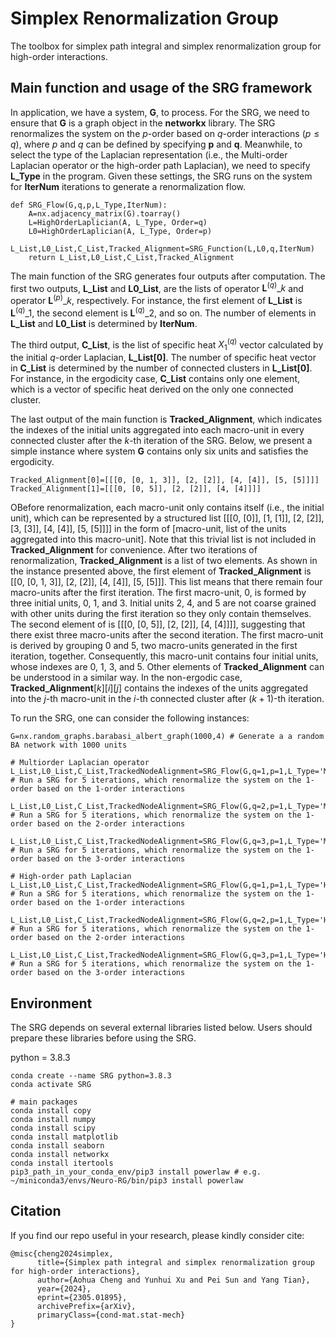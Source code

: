 # Simplex Renormalization Group

The toolbox for simplex path integral and simplex renormalization group for high-order interactions.

## Main function and usage of the SRG framework

In application, we have a system, **G**, to process. For the SRG, we need to ensure that **G** is a graph object in the $\mathbf{networkx}$ library. The SRG renormalizes the system on the $p$-order based on $q$-order interactions ($p\leq q$), where $p$ and $q$ can be defined by specifying **p** and **q**. Meanwhile, to select the type of the Laplacian representation (i.e., the Multi-order Laplacian operator or the high-order path Laplacian), we need to specify **L\_Type** in the program. Given these settings, the SRG runs on the system for **IterNum** iterations to generate a renormalization flow. 

```
def SRG_Flow(G,q,p,L_Type,IterNum):
    A=nx.adjacency_matrix(G).toarray()       
    L=HighOrderLaplician(A, L_Type, Order=q)
    L0=HighOrderLaplician(A, L_Type, Order=p)
    L_List,L0_List,C_List,Tracked_Alignment=SRG_Function(L,L0,q,IterNum)
    return L_List,L0_List,C_List,Tracked_Alignment
```

The main function of the SRG generates four outputs after computation. The first two outputs, **L\_List** and **L0\_List**, are the lists of operator $\mathbf{L}^{\left(q\right)}\_{k}$ and operator $\mathbf{L}^{\left(p\right)}\_{k}$, respectively. For instance, the first element of **L\_List** is $\mathbf{L}^{\left(q\right)}\_{1}$, the second element is $\mathbf{L}^{\left(q\right)}\_{2}$, and so on. The number of elements in **L\_List** and **L0\_List** is determined by **IterNum**.

The third output, **C\_List**, is the list of specific heat $X_{1}^{\left(q\right)}$ vector calculated by the initial $q$-order Laplacian, **L\_List[0]**. The number of specific heat vector in **C\_List** is determined by the number of connected clusters in **L\_List[0]**. For instance, in the ergodicity case, **C\_List** contains only one element, which is a vector of specific heat derived on the only one connected cluster. 

The last output of the main function is **Tracked\_Alignment**, which indicates the indexes of the initial units aggregated into each macro-unit in every connected cluster after the $k$-th iteration of the SRG. Below, we present a simple instance where system **G** contains only six units and satisfies the ergodicity. 

```
Tracked_Alignment[0]=[[[0, [0, 1, 3]], [2, [2]], [4, [4]], [5, [5]]]]
Tracked_Alignment[1]=[[[0, [0, 5]], [2, [2]], [4, [4]]]]
```

OBefore renormalization, each macro-unit only contains itself (i.e., the initial unit), which can be represented by a structured list [[[0, [0]], [1, [1]], [2, [2]], [3, [3]], [4, [4]], [5, [5]]]] in the form of [macro-unit, list of the units aggregated into this macro-unit]. Note that this trivial list is not included in **Tracked\_Alignment** for convenience. After two iterations of renormalization, **Tracked\_Alignment** is a list of two elements. As shown in the instance presented above, the first element of **Tracked\_Alignment** is [[0, [0, 1, 3]], [2, [2]], [4, [4]], [5, [5]]]. This list means that there remain four macro-units after the first iteration. The first macro-unit, 0, is formed by three initial units, 0, 1, and 3. Initial units 2, 4, and 5 are not coarse grained with other units during the first iteration so they only contain themselves. The second element of is [[[0, [0, 5]], [2, [2]], [4, [4]]]], suggesting that there exist three macro-units after the second iteration. The first macro-unit is derived by grouping 0 and 5, two macro-units generated in the first iteration, together. Consequently, this macro-unit contains four initial units, whose indexes are 0, 1, 3, and 5. Other elements of **Tracked\_Alignment** can be understood in a similar way. In the non-ergodic case, **Tracked\_Alignment**$[k][i][j]$ contains the indexes of the units aggregated into the $j$-th macro-unit in the $i$-th connected cluster after $\left(k+1\right)$-th iteration.

To run the SRG, one can consider the following instances:
```
G=nx.random_graphs.barabasi_albert_graph(1000,4) # Generate a a random BA network with 1000 units

# Multiorder Laplacian operator
L_List,L0_List,C_List,TrackedNodeAlignment=SRG_Flow(G,q=1,p=1,L_Type='MOL',IterNum=5) # Run a SRG for 5 iterations, which renormalize the system on the 1-order based on the 1-order interactions

L_List,L0_List,C_List,TrackedNodeAlignment=SRG_Flow(G,q=2,p=1,L_Type='MOL',IterNum=5) # Run a SRG for 5 iterations, which renormalize the system on the 1-order based on the 2-order interactions

L_List,L0_List,C_List,TrackedNodeAlignment=SRG_Flow(G,q=3,p=1,L_Type='MOL',IterNum=5) # Run a SRG for 5 iterations, which renormalize the system on the 1-order based on the 3-order interactions

# High-order path Laplacian
L_List,L0_List,C_List,TrackedNodeAlignment=SRG_Flow(G,q=1,p=1,L_Type='HOPL',IterNum=5) # Run a SRG for 5 iterations, which renormalize the system on the 1-order based on the 1-order interactions

L_List,L0_List,C_List,TrackedNodeAlignment=SRG_Flow(G,q=2,p=1,L_Type='HOPL',IterNum=5) # Run a SRG for 5 iterations, which renormalize the system on the 1-order based on the 2-order interactions

L_List,L0_List,C_List,TrackedNodeAlignment=SRG_Flow(G,q=3,p=1,L_Type='HOPL',IterNum=5) # Run a SRG for 5 iterations, which renormalize the system on the 1-order based on the 3-order interactions
```

## Environment

The SRG depends on several external libraries listed below. Users should prepare these libraries before using the SRG.

python = 3.8.3

```
conda create --name SRG python=3.8.3
conda activate SRG

# main packages
conda install copy
conda install numpy
conda install scipy
conda install matplotlib
conda install seaborn
conda install networkx
conda install itertools
pip3_path_in_your_conda_env/pip3 install powerlaw # e.g. ~/miniconda3/envs/Neuro-RG/bin/pip3 install powerlaw
```

## Citation
If you find our repo useful in your research, please kindly consider cite:
```
@misc{cheng2024simplex,
      title={Simplex path integral and simplex renormalization group for high-order interactions}, 
      author={Aohua Cheng and Yunhui Xu and Pei Sun and Yang Tian},
      year={2024},
      eprint={2305.01895},
      archivePrefix={arXiv},
      primaryClass={cond-mat.stat-mech}
}
```
